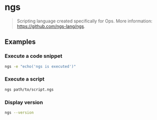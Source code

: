# ngs

> Scripting language created specifically for Ops. More information: <https://github.com/ngs-lang/ngs>.

## Examples

### Execute a code snippet

```bash
ngs -e "echo('ngs is executed')"
```

### Execute a script

```bash
ngs path/to/script.ngs
```

### Display version

```bash
ngs --version
```
